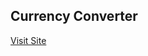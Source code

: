## Currency Converter

 <a href="https://currency-converter-dun-xi.vercel.app" target="_blank"> Visit Site </a>
